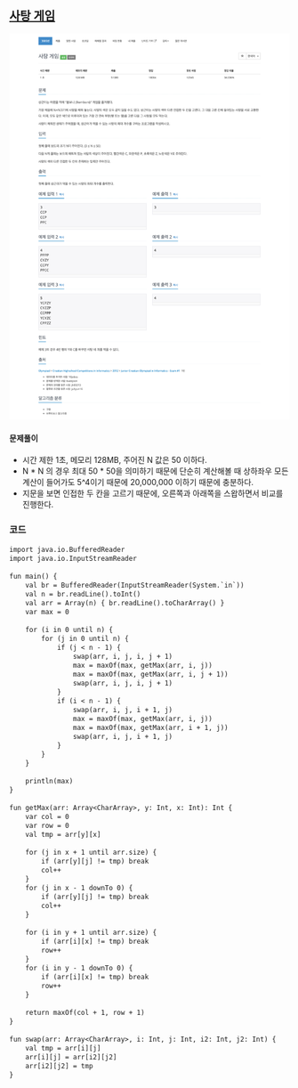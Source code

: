 ## [사탕 게임](https://www.acmicpc.net/problem/3085)
![img.png](img.png)

#### 문제풀이
* 시간 제한 1초, 메모리 128MB, 주어진 N 값은 50 이하다.
* N * N 의 경우 최대 50 * 50을 의미하기 때문에 단순히 계산해볼 때 상하좌우 모든 계산이 들어가도 5^4이기 때문에 20,000,000 이하기 때문에 충분하다.
* 지문을 보면 인접한 두 칸을 고르기 때문에, 오른쪽과 아래쪽을 스왑하면서 비교를 진행한다.

### 코드
```
import java.io.BufferedReader
import java.io.InputStreamReader

fun main() {
    val br = BufferedReader(InputStreamReader(System.`in`))
    val n = br.readLine().toInt()
    val arr = Array(n) { br.readLine().toCharArray() }
    var max = 0

    for (i in 0 until n) {
        for (j in 0 until n) {
            if (j < n - 1) {
                swap(arr, i, j, i, j + 1)
                max = maxOf(max, getMax(arr, i, j))
                max = maxOf(max, getMax(arr, i, j + 1))
                swap(arr, i, j, i, j + 1)
            }
            if (i < n - 1) {
                swap(arr, i, j, i + 1, j)
                max = maxOf(max, getMax(arr, i, j))
                max = maxOf(max, getMax(arr, i + 1, j))
                swap(arr, i, j, i + 1, j)
            }
        }
    }

    println(max)
}

fun getMax(arr: Array<CharArray>, y: Int, x: Int): Int {
    var col = 0
    var row = 0
    val tmp = arr[y][x]

    for (j in x + 1 until arr.size) {
        if (arr[y][j] != tmp) break
        col++
    }
    for (j in x - 1 downTo 0) {
        if (arr[y][j] != tmp) break
        col++
    }

    for (i in y + 1 until arr.size) {
        if (arr[i][x] != tmp) break
        row++
    }
    for (i in y - 1 downTo 0) {
        if (arr[i][x] != tmp) break
        row++
    }

    return maxOf(col + 1, row + 1)
}

fun swap(arr: Array<CharArray>, i: Int, j: Int, i2: Int, j2: Int) {
    val tmp = arr[i][j]
    arr[i][j] = arr[i2][j2]
    arr[i2][j2] = tmp
}
```